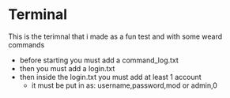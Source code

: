 # Terminal
This is the terimnal that i made as a fun test and with some weard commands

 - before starting you must add a command_log.txt
 - then you must add a login.txt
 - then inside the login.txt you must add at least 1 account
    - it must be put in as: username,password,mod or admin,0
